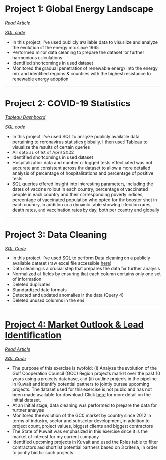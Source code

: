 # Project 1: Global Energy Landscape

*[Read Article](https://github.com/chaficazar/PortfolioProjects/tree/main/Project%201)*

*[SQL code](https://github.com/chaficazar/PortfolioProjects/blob/main/Project%201/Tables%20%26%20SQL%20Code/GlobalEnergyOutlookSQLCode.sql)*

- In this project, I've used publicly available data to visualize and analyze the evolution of the energy mix since 1965
- Performed minor data cleaning to prepare the dataset for further harmonious calculations
- Identified shortcomings in used dataset
- Monitored the gradual penetration of renewable energy into the energy mix and identified regions & countries with the highest resistance to renewable energy adoption

---

# Project 2: COVID-19 Statistics

*[Tableau Dashboard](https://public.tableau.com/app/profile/chafic.azar/viz/COVID-19Statistics_16497856660050/Dashboard1)*

*[SQL code](https://github.com/chaficazar/PortfolioProjects/blob/main/Project%202/SQLCode.sql)*

- In this project, I've used SQL to analyze publicly available data pertaining to coronavirus statistics globally. I then used Tableau to visualize the results of certain queries 
- All data as of 1st of April 2022
- Identified shortcomings in used dataset
- Hospitalization data and number of logged tests effectuated was not accurate and consistent across the dataset to allow a more detailed analysis of percentage of hospitalizations and percentage of positive tests
- SQL queries offered insight into interesting parameters, including the dates of vaccine rollout in each country, percentage of vaccinated people in each country and their corresponding poverty indices, percentage of vaccinated population who opted for the booster shot in each country, in addition to a dynamic table showing infection rates, death rates, and vaccination rates by day, both per country and globally

---

# Project 3: Data Cleaning

*[SQL Code](https://github.com/chaficazar/PortfolioProjects/blob/main/Project%203/SQLCode.sql)*

- In this project, I've used SQL to perform Data cleaning on a publicly available dataset (raw excel file accessible [here](https://github.com/chaficazar/PortfolioProjects/blob/main/Project%203/Nashville%20Housing%20Data%20for%20Data%20Cleaning.xlsx))
- Data cleaning is a crucial step that prepares the data for further analysis
- Normalized all fields by ensuring that each column contains only one set of information
- Deleted duplicates
- Standardized date formats
- Detected and updated anomalies in the data (Query 4)
- Deleted unused columns in the end

---

# [Project 4: Market Outlook & Lead Identification](https://github.com/chaficazar/PortfolioProjects/tree/gh-pages/Projects/Project4)

*[Read Article](https://github.com/chaficazar/PortfolioProjects/blob/main/Project%204/README.md)*

*[SQL Code](https://github.com/chaficazar/PortfolioProjects/blob/main/Project%204/SQLCode.sql)*

- The purpose of this exercise is twofold: (i) Analyze the evolution of the Gulf Cooperation Council (GCC) Region projects market over the past 10 years using a projects database, and (ii) outline projects in the pipeline in Kuwait and identify potential partners to jointly pursue upcoming projects. The dataset used for this exercise is not public and has not been made available for download. Click [here](https://github.com/chaficazar/PortfolioProjects/tree/main/Project%204/Initial%20Data) for more detail on the initial dataset.
- At an initial stage, data cleaning was performed to prepare the data for further analysis
- Monitored the evolution of the GCC market by country since 2012 in terms of industry, sector and subsector development, in addition to project count, project values, biggest clients and biggest contractors
- The State of Kuwait was emphasized in this exercise since it is the market of interest for my current company
- Identified upcoming projects in Kuwait and used the Roles table to filter contractors and shortlist potential partners based on 3 criteria, in order to jointly bid for such projects.
